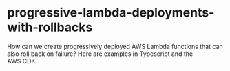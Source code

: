 # progressive-lambda-deployments-with-rollbacks
How can we create progressively deployed AWS Lambda functions that can also roll back on failure? Here are examples in Typescript and the AWS CDK.
